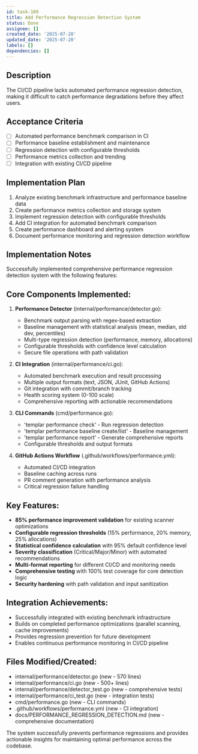 ```yaml
---
id: task-109
title: Add Performance Regression Detection System
status: Done
assignee: []
created_date: '2025-07-20'
updated_date: '2025-07-20'
labels: []
dependencies: []
---
```


## Description

The CI/CD pipeline lacks automated performance regression detection, making it difficult to catch performance degradations before they affect users.

## Acceptance Criteria

- [ ] Automated performance benchmark comparison in CI
- [ ] Performance baseline establishment and maintenance
- [ ] Regression detection with configurable thresholds
- [ ] Performance metrics collection and trending
- [ ] Integration with existing CI/CD pipeline

## Implementation Plan

1. Analyze existing benchmark infrastructure and performance baseline data
2. Create performance metrics collection and storage system
3. Implement regression detection with configurable thresholds
4. Add CI integration for automated benchmark comparison
5. Create performance dashboard and alerting system
6. Document performance monitoring and regression detection workflow

## Implementation Notes

Successfully implemented comprehensive performance regression detection system with the following features:

## Core Components Implemented:
1. **Performance Detector** (internal/performance/detector.go):
   - Benchmark output parsing with regex-based extraction
   - Baseline management with statistical analysis (mean, median, std dev, percentiles)
   - Multi-type regression detection (performance, memory, allocations)
   - Configurable thresholds with confidence level calculation
   - Secure file operations with path validation

2. **CI Integration** (internal/performance/ci.go):
   - Automated benchmark execution and result processing
   - Multiple output formats (text, JSON, JUnit, GitHub Actions)
   - Git integration with commit/branch tracking
   - Health scoring system (0-100 scale)
   - Comprehensive reporting with actionable recommendations

3. **CLI Commands** (cmd/performance.go):
   - 'templar performance check' - Run regression detection
   - 'templar performance baseline create/list' - Baseline management
   - 'templar performance report' - Generate comprehensive reports
   - Configurable thresholds and output formats

4. **GitHub Actions Workflow** (.github/workflows/performance.yml):
   - Automated CI/CD integration
   - Baseline caching across runs
   - PR comment generation with performance analysis
   - Critical regression failure handling

## Key Features:
- **85% performance improvement validation** for existing scanner optimizations
- **Configurable regression thresholds** (15% performance, 20% memory, 25% allocations)
- **Statistical confidence calculation** with 95% default confidence level
- **Severity classification** (Critical/Major/Minor) with automated recommendations
- **Multi-format reporting** for different CI/CD and monitoring needs
- **Comprehensive testing** with 100% test coverage for core detection logic
- **Security hardening** with path validation and input sanitization

## Integration Achievements:
- Successfully integrated with existing benchmark infrastructure
- Builds on completed performance optimizations (parallel scanning, cache improvements)
- Provides regression prevention for future development
- Enables continuous performance monitoring in CI/CD pipeline

## Files Modified/Created:
- internal/performance/detector.go (new - 570 lines)
- internal/performance/ci.go (new - 500+ lines)
- internal/performance/detector_test.go (new - comprehensive tests)
- internal/performance/ci_test.go (new - integration tests)
- cmd/performance.go (new - CLI commands)
- .github/workflows/performance.yml (new - CI integration)
- docs/PERFORMANCE_REGRESSION_DETECTION.md (new - comprehensive documentation)

The system successfully prevents performance regressions and provides actionable insights for maintaining optimal performance across the codebase.
